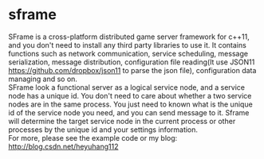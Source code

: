 # sframe
SFrame is a cross-platform distributed game server framework for c++11, and you don't need to install any third party libraries to use it. It contains functions such as network communication, service scheduling, message serialization, message distribution, configuration file reading(It use JSON11 https://github.com/dropbox/json11 to parse the json file), configuration data managing and so on.<br>
SFrame look a functional server as a logical service node, and a service node has a unique id. You don't need to care about whether a two service nodes are in the same process. You just need to known what is the unique id of the service node you need, and you can send message to it. Sframe will determine the target service node in the current process or other processes by the unique id and your settings information.<br>
For more, please see the example code or my blog: http://blog.csdn.net/heyuhang112
